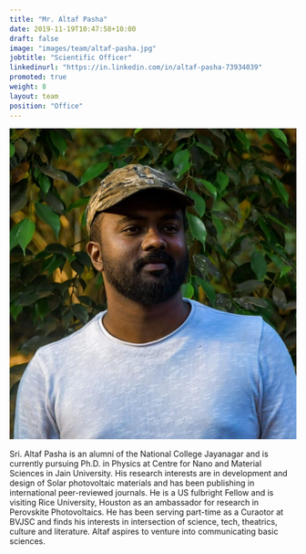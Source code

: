 ```yaml
---
title: "Mr. Altaf Pasha"
date: 2019-11-19T10:47:58+10:00
draft: false
image: "images/team/altaf-pasha.jpg"
jobtitle: "Scientific Officer"
linkedinurl: "https://in.linkedin.com/in/altaf-pasha-73934039"
promoted: true
weight: 8
layout: team
position: "Office"
---
```


![Mr. Altaf Pasha photo](/images/team/altaf-pasha.jpg "Mr. Altaf Pasha")

Sri. Altaf Pasha is an alumni of the National College Jayanagar and is currently pursuing Ph.D. in Physics at Centre for Nano and Material Sciences in Jain University. His research interests are in development and design of Solar photovoltaic materials and has been publishing in international peer-reviewed journals. He is a US fulbright Fellow and is visiting Rice University, Houston as an ambassador for research in Perovskite Photovoltaics. He has been serving part-time as a Curaotor at BVJSC and finds his interests in intersection of science, tech, theatrics, culture and literature. Altaf aspires to venture into communicating basic sciences.
